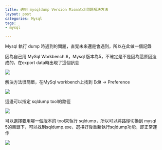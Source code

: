```yaml
---
title: 遇到 mysqldump Version Mismatch問題解決方法
layout: post
categories: Mysql
tags:
- mysql

---
```


Mysql 執行 dump 時遇到的問題，直覺未來還是會遇到，所以在此做一個記錄

<!--more-->

因為自己用 MySql Workbench 8，Mysql 版本為5，不確定是不是因為這原因造成的，在export data時出現了這個訊息

<img src="https://imgur.com/JM1drmV.png"/>

解決方法很簡單，在MySql workbench上找到 Edit -> Preference

<img src="https://imgur.com/bBHUIkM.png"/>



這邊可以指定 sqldump tool的路徑

<img src="https://imgur.com/ROC6bxr.png"/>



可以選擇要用哪一個版本的 tool來執行 sqldump，所以可以將路徑切換到 mysql 5的目錄下，可以找到sqldump.exe，選擇好後重新執行sqldump功能，即正常運作

<img src="https://imgur.com/Lw7giWs.png"/>



